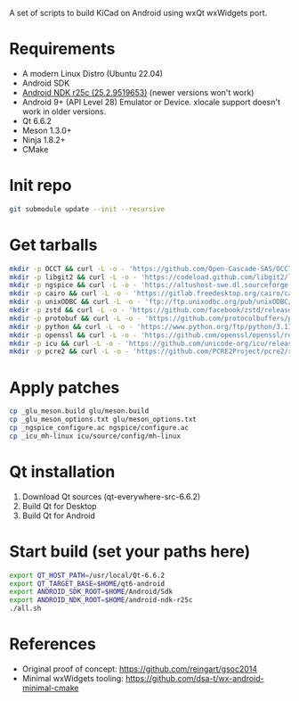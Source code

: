 A set of scripts to build KiCad on Android using wxQt wxWidgets port.

# Requirements

- A modern Linux Distro (Ubuntu 22.04)
- Android SDK
- [Android NDK r25c (25.2.9519653)](https://github.com/android/ndk/wiki/Unsupported-Downloads#r25c) (newer versions won't work)
- Android 9+ (API Level 28) Emulator or Device. xlocale support doesn't work in older versions.
- Qt 6.6.2
- Meson 1.3.0+
- Ninja 1.8.2+
- CMake

# Init repo

```bash
git submodule update --init --recursive
```

# Get tarballs

```bash
mkdir -p OCCT && curl -L -o - 'https://github.com/Open-Cascade-SAS/OCCT/archive/refs/tags/V7_8_1.tar.gz' | tar -xz --strip-components=1 -C OCCT
mkdir -p libgit2 && curl -L -o - 'https://codeload.github.com/libgit2/libgit2/tar.gz/refs/tags/v1.8.0' | tar -xz --strip-components=1 -C libgit2
mkdir -p ngspice && curl -L -o - 'https://altushost-swe.dl.sourceforge.net/project/ngspice/ng-spice-rework/42/ngspice-42.tar.gz' | tar -xz --strip-components=1 -C ngspice
mkdir -p cairo && curl -L -o - 'https://gitlab.freedesktop.org/cairo/cairo/-/archive/02754405330989198548d1945b3c55566ba0c6b7/cairo-02754405330989198548d1945b3c55566ba0c6b7.tar.gz' | tar -xz --strip-components=1 -C cairo
mkdir -p unixODBC && curl -L -o - 'ftp://ftp.unixodbc.org/pub/unixODBC/unixODBC-2.3.12.tar.gz' | tar -xz --strip-components=1 -C unixODBC
mkdir -p zstd && curl -L -o - 'https://github.com/facebook/zstd/releases/download/v1.5.6/zstd-1.5.6.tar.gz' | tar -xz --strip-components=1 -C zstd
mkdir -p protobuf && curl -L -o - 'https://github.com/protocolbuffers/protobuf/archive/refs/tags/v3.12.4.tar.gz' | tar -xz --strip-components=1 -C protobuf
mkdir -p python && curl -L -o - 'https://www.python.org/ftp/python/3.13.0/Python-3.13.0rc1.tgz' | tar -xz --strip-components=1 -C python
mkdir -p openssl && curl -L -o - 'https://github.com/openssl/openssl/releases/download/openssl-3.3.1/openssl-3.3.1.tar.gz' | tar -xz --strip-components=1 -C openssl          
mkdir -p icu && curl -L -o - 'https://github.com/unicode-org/icu/releases/download/release-73-2/icu4c-73_2-src.tgz' | tar -xz --strip-components=1 -C icu
mkdir -p pcre2 && curl -L -o - 'https://github.com/PCRE2Project/pcre2/releases/download/pcre2-10.44/pcre2-10.44.tar.gz' | tar -xz --strip-components=1 -C pcre2
```

# Apply patches

```bash
cp _glu_meson.build glu/meson.build
cp _glu_meson_options.txt glu/meson_options.txt
cp _ngspice_configure.ac ngspice/configure.ac
cp _icu_mh-linux icu/source/config/mh-linux
```

# Qt installation
1. Download Qt sources (qt-everywhere-src-6.6.2)
2. Build Qt for Desktop
3. Build Qt for Android

# Start build (set your paths here)

```bash
export QT_HOST_PATH=/usr/local/Qt-6.6.2
export QT_TARGET_BASE=$HOME/qt6-android
export ANDROID_SDK_ROOT=$HOME/Android/Sdk
export ANDROID_NDK_ROOT=$HOME/android-ndk-r25c
./all.sh
```

# References

- Original proof of concept: https://github.com/reingart/gsoc2014
- Minimal wxWidgets tooling: https://github.com/dsa-t/wx-android-minimal-cmake
